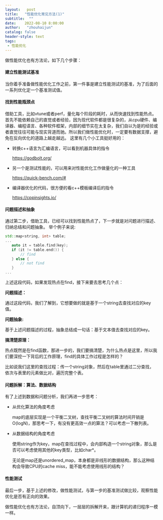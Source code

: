 ```yaml
---
layout:   post
title:   "性能优化常见方法(1)"
subtitle:  ""
date:    2022-08-10 8:00:00
author:   "zhouhaijun"
catalog: false
header-style: text
tags:
 - 性能优化
---
```




做性能优化也有方法论，如下几个步骤：

#### 建立性能测试基准
当你着手准备做性能优化工作之前，第一件事是建立性能测试的基准，为了后面的一系列优化定一个基准测试值。

#### 找到性能瓶颈点
借助工具，比如vtune或者perf，量化每个阶段的耗时，从而快速找到性能热点。
首先不能依赖自己的直觉或者经验，因为现代软件都是很复杂的，从cpu硬件、编译器、编程语言、各种软件框架，内部的细节实在太复杂，我们自以为是的经验或者直觉往往可能与现实背道而驰。所以我们做性能优化时，一定要有数据支撑，避免在反向优化的道路上越走越远。
这里有几个小工具挺好用的：

- 转换c++语言为汇编语言，可以看到机器具体的指令

  https://godbolt.org/

- 另一个是测试性能的，可以用来对性能优化工作做量化的一种工具

  https://quick-bench.com/#

- 编译器优化的代码，很方便的看c++模板编译后的指令

  https://cppinsights.io/

#### 问题描述和抽象
通过第二步，借助工具，已经可以找到性能热点了，下一步就是对问题进行描述、归纳总结和问题抽象。
举个例子来说:

```c++
std::map<string, int> table;
...
   auto it = table.find(key);
   if (it != table.end()) {
       // find 
   } else {
       // not find
   }
...    
```

上述这段代码，如果发现热点在find，接下来要去思考几个点：

**问题描述：**

通过这段代码，我们了解到，它想要做的就是基于一个string去查找对应的key值。

**问题抽象:**

基于上述问题描述的过程，抽象总结成一句话：基于文本值去查找对应的key。

**搞清楚原理：**

热点既然是在find函数，那进一步的，我们要搞清楚，为什么热点是这里，所以我们要深挖一下背后的工作原理，find的具体工作过程是怎样的？

比如说我们这里的查找过程：传一个string对象，然后在table里通过二分查找，依次与表里的元素做比对，遍历完整个表。

#### 问题拆解：算法、数据结构
有了上述到数据和问题分析，我们再进一步思考：

- 从优化算法的角度考虑

  map的底层实现是一个平衡二叉树，查找平衡二叉树的算法时间开销是O(logN)，那思考一下，有没有更高效一点的算法？可以考虑一下散列表。

- 从数据结构的角度考虑

  使用string作为key，map在查找过程中，会内部构造一个string对象，那么是否可以考虑使用其他的key类型，比如char*。

  无论是map还是unordered_map，本身都是非线形的数据结构，那么这种结构会导致CPU的cache miss，能不能考虑使用线形的结构？

#### 性能测试
最后一步，基于上述的修改，做性能测试，与第一步的基准测试做比较，观察性能优化是否有正向的效果。



做性能优化也有方法论，自顶向下，一层层的拆解开来，跟计算机的递归程序一模一样。
